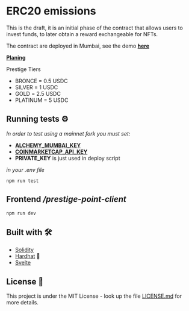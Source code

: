 # ERC20 emissions

This is the draft, it is an initial phase of the contract that allows users to invest funds, to later obtain a reward exchangeable for NFTs.

The contract are deployed in Mumbai, see the demo [**here**](https://bsdmv-wyaaa-aaaad-qankq-cai.ic.fleek.co/)

[**Planing**](https://docs.google.com/document/d/1u8cs_PrxGBKHLk9jD1hM3G9rWKKh6PRRvu39L9QyFG8/edit?ts=60e5a921#heading=h.s2ybe8291aua)  

Prestige Tiers

 - BRONCE = 0.5 USDC
 - 	SILVER = 1 USDC
 - 	GOLD = 2.5 USDC
 - 	PLATINUM = 5 USDC

## Running tests ⚙️

_In order to test using a mainnet fork you must set:_

* [**ALCHEMY_MUMBAI_KEY**](https://dashboard.alchemyapi.io/apps)  
* [**COINMARKETCAP_API_KEY**](https://pro.coinmarketcap.com/account)
* **PRIVATE_KEY** is just used in deploy script

_in your .env file_

```
npm run test
```

## Frontend _/prestige-point-client_

```
npm run dev
```

## Built with 🛠️

- [Solidity](https://docs.soliditylang.org/en/v0.8.4/)
- [Hardhat](https://hardhat.org/) 👷
- [Svelte](https://svelte.dev/)

## License 📄

This project is under the MIT License - look up the file [LICENSE.md](LICENSE.md) for more details.
